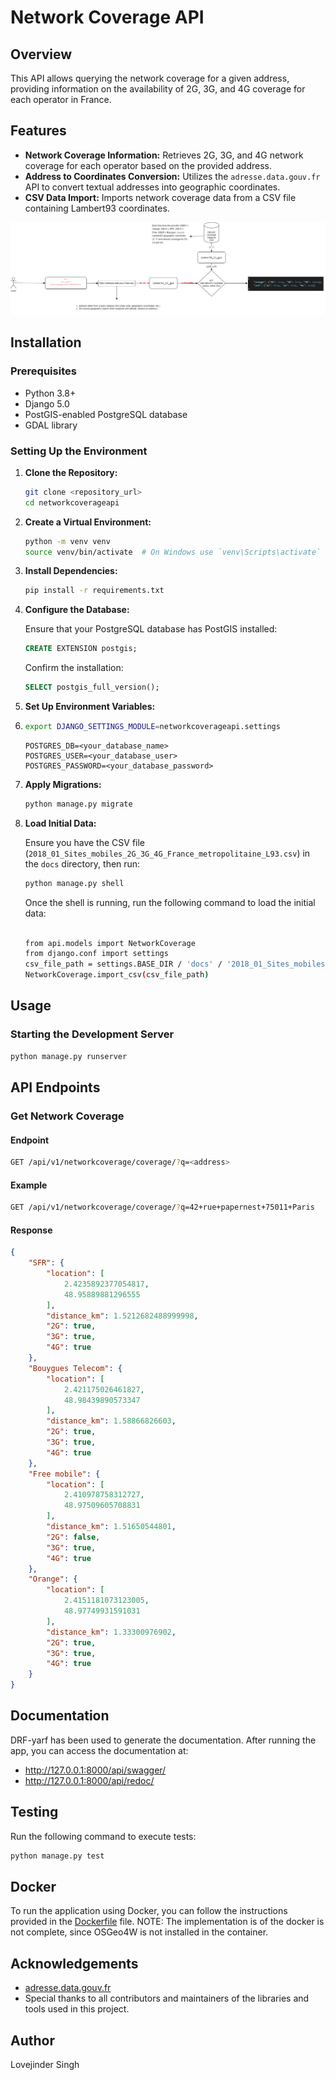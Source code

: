 # Network Coverage API

## Overview

This API allows querying the network coverage for a given address, providing information on the availability of 2G, 3G, and 4G coverage for each operator in France.

## Features

- **Network Coverage Information:** Retrieves 2G, 3G, and 4G network coverage for each operator based on the provided address.
- **Address to Coordinates Conversion:** Utilizes the `adresse.data.gouv.fr` API to convert textual addresses into geographic coordinates.
- **CSV Data Import:** Imports network coverage data from a CSV file containing Lambert93 coordinates.

<img src="docs/logic.png" alt="API logic">


## Installation

### Prerequisites

- Python 3.8+
- Django 5.0
- PostGIS-enabled PostgreSQL database
- GDAL library

### Setting Up the Environment

1. **Clone the Repository:**

    ```sh
    git clone <repository_url>
    cd networkcoverageapi
    ```

2. **Create a Virtual Environment:**

    ```sh
    python -m venv venv
    source venv/bin/activate  # On Windows use `venv\Scripts\activate`
    ```

3. **Install Dependencies:**

    ```sh
    pip install -r requirements.txt
    ```

4. **Configure the Database:**

    Ensure that your PostgreSQL database has PostGIS installed:

    ```sql
    CREATE EXTENSION postgis;
    ```

    Confirm the installation:

    ```sql
    SELECT postgis_full_version();
    ```

5. **Set Up Environment Variables:**
1. 
    ```sh
    export DJANGO_SETTINGS_MODULE=networkcoverageapi.settings
    ```

    ```env
    POSTGRES_DB=<your_database_name>
    POSTGRES_USER=<your_database_user>
    POSTGRES_PASSWORD=<your_database_password>
    ```

6. **Apply Migrations:**

    ```sh
    python manage.py migrate
    ```

7. **Load Initial Data:**

    Ensure you have the CSV file (`2018_01_Sites_mobiles_2G_3G_4G_France_metropolitaine_L93.csv`) in the `docs` directory, then run:

    ```sh
    python manage.py shell
    ```

    Once the shell is running, run the following command to load the initial data:

    ```sh

    from api.models import NetworkCoverage
    from django.conf import settings
    csv_file_path = settings.BASE_DIR / 'docs' / '2018_01_Sites_mobiles_2G_3G_4G_France_metropolitaine_L93.csv'
    NetworkCoverage.import_csv(csv_file_path)

    ```

## Usage

### Starting the Development Server

```sh
python manage.py runserver
```	

## API Endpoints
### Get Network Coverage
#### Endpoint
```bash
GET /api/v1/networkcoverage/coverage/?q=<address>
```	

#### Example

```bash
GET /api/v1/networkcoverage/coverage/?q=42+rue+papernest+75011+Paris
```

#### Response
```json
{
    "SFR": {
        "location": [
            2.4235892377054817,
            48.95889881296555
        ],
        "distance_km": 1.5212682488999998,
        "2G": true,
        "3G": true,
        "4G": true
    },
    "Bouygues Telecom": {
        "location": [
            2.421175026461827,
            48.98439890573347
        ],
        "distance_km": 1.58866826603,
        "2G": true,
        "3G": true,
        "4G": true
    },
    "Free mobile": {
        "location": [
            2.410978758312727,
            48.97509605708831
        ],
        "distance_km": 1.51650544801,
        "2G": false,
        "3G": true,
        "4G": true
    },
    "Orange": {
        "location": [
            2.4151181073123005,
            48.97749931591031
        ],
        "distance_km": 1.33300976902,
        "2G": true,
        "3G": true,
        "4G": true
    }
}
```	

## Documentation

DRF-yarf has been used to generate the documentation. After running the app, you can access the documentation at:
- http://127.0.0.1:8000/api/swagger/
- http://127.0.0.1:8000/api/redoc/

## Testing
Run the following command to execute tests:
```bash	
python manage.py test
```

## Docker

To run the application using Docker, you can follow the instructions provided in the [Dockerfile](Dockerfile) file. 
NOTE: The implementation is of the docker is not complete, since OSGeo4W is not installed in the container. 


## Acknowledgements

- [adresse.data.gouv.fr](https://adresse.data.gouv.fr/)
- Special thanks to all contributors and maintainers of the libraries and tools used in this project.

## Author

Lovejinder Singh
